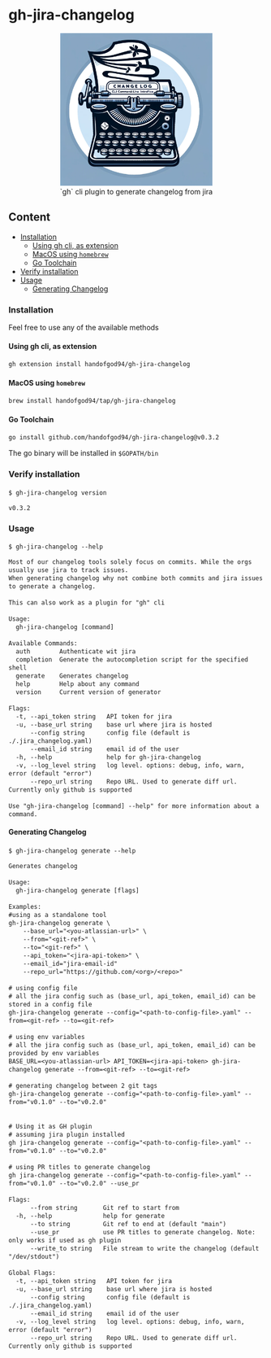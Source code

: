 # gh-jira-changelog

<p align="center">
<img alt="image-generator-logo.png" width="300" src="./images/changelog-generator-logo.png" /><br/>
`gh` cli plugin to generate changelog from jira
</p>


## Content
  * [Installation](#installation)
    * [Using gh cli, as extension](#using-gh-cli,-as-extension)
    * [MacOS using `homebrew`](#macos-using-`homebrew`)
    * [Go Toolchain](#go-toolchain)
  * [Verify installation](#verify-installation)
  * [Usage](#usage)
    * [Generating Changelog](#generating-changelog)


### Installation

Feel free to use any of the available methods

#### Using gh cli, as extension
```sh
gh extension install handofgod94/gh-jira-changelog
```

#### MacOS using `homebrew`
```sh
brew install handofgod94/tap/gh-jira-changelog
```

#### Go Toolchain
```sh
go install github.com/handofgod94/gh-jira-changelog@v0.3.2
```
The go binary will be installed in `$GOPATH/bin`

### Verify installation

`$ gh-jira-changelog version`
```
v0.3.2
```

### Usage

`$ gh-jira-changelog --help`
```
Most of our changelog tools solely focus on commits. While the orgs usually use jira to track issues.
When generating changelog why not combine both commits and jira issues to generate a changelog.

This can also work as a plugin for "gh" cli

Usage:
  gh-jira-changelog [command]

Available Commands:
  auth        Authenticate wit jira
  completion  Generate the autocompletion script for the specified shell
  generate    Generates changelog
  help        Help about any command
  version     Current version of generator

Flags:
  -t, --api_token string   API token for jira
  -u, --base_url string    base url where jira is hosted
      --config string      config file (default is ./.jira_changelog.yaml)
      --email_id string    email id of the user
  -h, --help               help for gh-jira-changelog
  -v, --log_level string   log level. options: debug, info, warn, error (default "error")
      --repo_url string    Repo URL. Used to generate diff url. Currently only github is supported

Use "gh-jira-changelog [command] --help" for more information about a command.
```

#### Generating Changelog

`$ gh-jira-changelog generate --help`
```
Generates changelog

Usage:
  gh-jira-changelog generate [flags]

Examples:
#using as a standalone tool
gh-jira-changelog generate \
	--base_url="<you-atlassian-url>" \
	--from="<git-ref>" \
	--to="<git-ref>" \
	--api_token="<jira-api-token>" \
	--email_id="jira-email-id"
	--repo_url="https://github.com/<org>/<repo>"

# using config file
# all the jira config such as (base_url, api_token, email_id) can be stored in a config file
gh-jira-changelog generate --config="<path-to-config-file>.yaml" --from=<git-ref> --to=<git-ref>

# using env variables
# all the jira config such as (base_url, api_token, email_id) can be provided by env variables
BASE_URL=<you-atlassian-url> API_TOKEN=<jira-api-token> gh-jira-changelog generate --from=<git-ref> --to=<git-ref>

# generating changelog between 2 git tags
gh-jira-changelog generate --config="<path-to-config-file>.yaml" --from="v0.1.0" --to="v0.2.0"


# Using it as GH plugin
# assuming jira plugin installed
gh jira-changelog generate --config="<path-to-config-file>.yaml" --from="v0.1.0" --to="v0.2.0"

# using PR titles to generate changelog
gh jira-changelog generate --config="<path-to-config-file>.yaml" --from="v0.1.0" --to="v0.2.0" --use_pr

Flags:
      --from string       Git ref to start from
  -h, --help              help for generate
      --to string         Git ref to end at (default "main")
      --use_pr            use PR titles to generate changelog. Note: only works if used as gh plugin
      --write_to string   File stream to write the changelog (default "/dev/stdout")

Global Flags:
  -t, --api_token string   API token for jira
  -u, --base_url string    base url where jira is hosted
      --config string      config file (default is ./.jira_changelog.yaml)
      --email_id string    email id of the user
  -v, --log_level string   log level. options: debug, info, warn, error (default "error")
      --repo_url string    Repo URL. Used to generate diff url. Currently only github is supported
```
